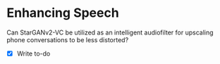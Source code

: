 # Enhancing Speech

Can StarGANv2-VC be utilized as an intelligent audiofilter for upscaling phone conversations to be less distorted?

- [x] Write to-do
